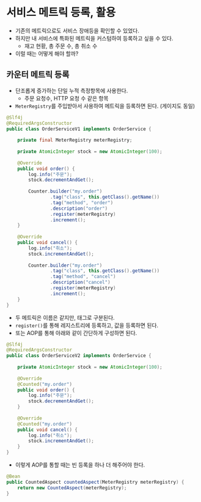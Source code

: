 # 서비스 메트릭 등록, 활용

- 기존의 메트릭으로도 서비스 장애등을 확인할 수 있었다.
- 하지만 내 서비스에 특화된 메트릭을 커스텀하여 등록하고 싶을 수 있다.
  - 재고 현황, 총 주문 수, 총 취소 수
- 이럴 때는 어떻게 해야 할까?

## 카운터 메트릭 등록

- 단조롭게 증가하는 단일 누적 측정항목에 사용한다.
  - 주문 요청수, HTTP 요청 수 같은 항목
- `MeterRegistry`를 주입받아서 사용하여 메트릭을 등록하면 된다. (게이지도 동일)

```java
@Slf4j
@RequiredArgsConstructor
public class OrderServiceV1 implements OrderService {
    
    private final MeterRegistry meterRegistry;
    
    private AtomicInteger stock = new AtomicInteger(100);
    
    @Override
    public void order() {
        log.info("주문");
        stock.decrementAndGet();
        
        Counter.builder("my.order")
                .tag("class", this.getClass().getName())
                .tag("method", "order")
                .description("order")
                .register(meterRegistry)
                .increment();
    }
    
    @Override
    public void cancel() {
        log.info("취소");
        stock.incrementAndGet();
        
        Counter.builder("my.order")
                .tag("class", this.getClass().getName())
                .tag("method", "cancel")
                .description("cancel")
                .register(meterRegistry)
                .increment();
    }
}
```

- 두 메트릭은 이름은 같지만, 태그로 구분된다.
- `register()`를 통해 레지스트리에 등록하고, 값을 등록하면 된다.
- 또는 AOP를 통해 아래와 같이 간단하게 구성하면 된다.

```java
@Slf4j
@RequiredArgsConstructor
public class OrderServiceV2 implements OrderService {
    
    private AtomicInteger stock = new AtomicInteger(100);
    
    @Override
    @Counted("my.order")
    public void order() {
        log.info("주문");
        stock.decrementAndGet();
    }
    
    @Override
    @Counted("my.order")
    public void cancel() {
        log.info("취소");
        stock.incrementAndGet();
    }
}
```

- 이렇게 AOP를 통할 때는 빈 등록을 하나 더 해주어야 한다.

```java
@Bean
public CountedAspect countedAspect(MeterRegistry meterRegistry) {
    return new CountedAspect(meterRegistry);
}
```
